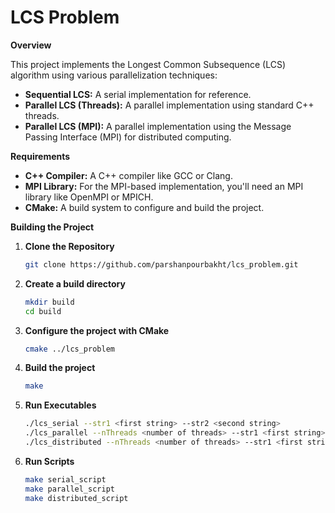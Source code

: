 # LCS Problem

**Overview**

This project implements the Longest Common Subsequence (LCS) algorithm using various parallelization techniques:

- **Sequential LCS:** A serial implementation for reference.
- **Parallel LCS (Threads):** A parallel implementation using standard C++ threads.
- **Parallel LCS (MPI):** A parallel implementation using the Message Passing Interface (MPI) for distributed computing.

**Requirements**

- **C++ Compiler:** A C++ compiler like GCC or Clang.
- **MPI Library:** For the MPI-based implementation, you'll need an MPI library like OpenMPI or MPICH.
- **CMake:** A build system to configure and build the project.


**Building the Project**

1. **Clone the Repository**
   ```bash
   git clone https://github.com/parshanpourbakht/lcs_problem.git
   
2. **Create a build directory**
   ```bash
   mkdir build
   cd build

3. **Configure the project with CMake**
   ```bash
   cmake ../lcs_problem
   
4. **Build the project**
   ```bash
   make
   
5. **Run Executables**
   ```bash
   ./lcs_serial --str1 <first string> --str2 <second string>
   ./lcs_parallel --nThreads <number of threads> --str1 <first string> --str2 <second string>
   ./lcs_distributed --nThreads <number of threads> --str1 <first string> --str2 <second string>

6. **Run Scripts**
   ```bash
   make serial_script
   make parallel_script
   make distributed_script